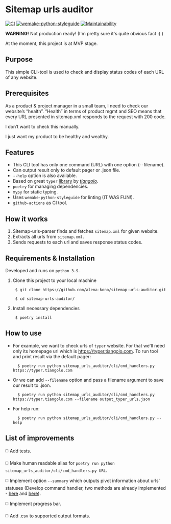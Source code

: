 Sitemap urls auditor
====================

[![CI](https://github.com/alena-kono/sitemap-urls-auditor/actions/workflows/ci.yml/badge.svg)](https://github.com/alena-kono/sitemap-urls-auditor/actions/workflows/ci.yml)
[![wemake-python-styleguide](https://img.shields.io/badge/style-wemake-000000.svg)](https://github.com/wemake-services/wemake-python-styleguide)
[![Maintainability](https://api.codeclimate.com/v1/badges/359f2d6b85523379f24e/maintainability)](https://codeclimate.com/github/alena-kono/sitemap-urls-auditor/maintainability)

**WARNING!** Not production ready! (I'm pretty sure it's quite obvious fact :) )

At the moment, this project is at MVP stage.

Purpose
-------

This simple CLI-tool is used to check and display status codes of each URL of any website.

Prerequisites
-------------

As a product & project manager in a small team, I need to check our website’s “health”.
“Health” in terms of product mgmt and SEO means that every URL presented in sitemap.xml responds to the request with 200 code.

I don’t want to check this manually.

I just want my product to be healthy and wealthy.

Features
--------
- This CLI tool has only one command (URL) with one option (--filename).
- Can output result only to default pager or .json file.
- `--help` option is also available.
- Based on great `typer` [library](https://typer.tiangolo.com) by [*tiangolo*](https://github.com/tiangolo).
- `poetry` for managing dependencies.
- `mypy` for static typing.
- Uses `wemake-python-styleguide` for linting (IT WAS FUN!).
- `github-actions` as CI tool.

How it works
------------
1. Sitemap-urls-parser finds and fetches `sitemap.xml` for given website.
2. Extracts all urls from `sitemap.xml`.
3. Sends requests to each url and saves response status codes.

Requirements & Installation
---------------------------

Developed and runs on `python 3.9`.

1. Clone this project to your local machine

        $ git clone https://github.com/alena-kono/sitemap-urls-auditor.git

        $ cd sitemap-urls-auditor/

2. Install necessary dependencies

        $ poetry install

How to use
----------
- For example, we want to check urls of `typer` website. For that we'll need only its homepage url which is https://typer.tiangolo.com. To run tool and print result via the default pager:

        $ poetry run python sitemap_urls_auditor/cli/cmd_handlers.py https://typer.tiangolo.com

- Or we can add `--filename` option and pass a filename argument to save our result to .json.

        $ poetry run python sitemap_urls_auditor/cli/cmd_handlers.py https://typer.tiangolo.com --filename output_typer_urls.json

- For help run:

        $ poetry run python sitemap_urls_auditor/cli/cmd_handlers.py --help

List of improvements
--------------------
◻️ Add tests.

◻️ Make human readable alias for `poetry run python sitemap_urls_auditor/cli/cmd_handlers.py URL`.

◻️ Implement option `--summary` which outputs pivot information about urls' statuses (Develop command handler, two methods are already implemented - [here](https://github.com/alena-kono/sitemap-urls-auditor/blob/16af6f736881999998f778f1bed8160b8b42aef6/sitemap_urls_auditor/sitemap/url_collection.py#L107) and [here](https://github.com/alena-kono/sitemap-urls-auditor/blob/16af6f736881999998f778f1bed8160b8b42aef6/sitemap_urls_auditor/sitemap/url_collection.py#L130)).

◻️ Implement progress bar.

◻️ Add .csv to supported output formats.
